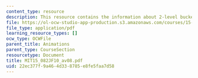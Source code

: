 ```yaml
---
content_type: resource
description: This resource contains the information about 2-level bucket algorithm.
file: https://ol-ocw-studio-app-production.s3.amazonaws.com/courses/15-082j-network-optimization-fall-2010/22ec377f9a464d338785e8fe5faa7d58_MIT15_082JF10_av08.pdf
file_type: application/pdf
learning_resource_types: []
ocw_type: OCWFile
parent_title: Animations
parent_type: CourseSection
resourcetype: Document
title: MIT15_082JF10_av08.pdf
uid: 22ec377f-9a46-4d33-8785-e8fe5faa7d58
---
```

